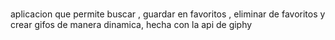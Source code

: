 #
aplicacion que permite buscar , guardar en favoritos , eliminar de favoritos y crear gifos de manera dinamica, hecha con la api de giphy
#